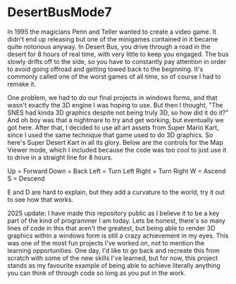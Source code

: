 # DesertBusMode7

In 1995 the magicians Penn and Teller wanted to create a video game. It didn't end up releasing but one of the minigames contained
in it became quite notorious anyway. In Desert Bus, you drive through a road in the desert for 8 hours of real time, with very little
to keep you engaged. The bus slowly drifts off to the side, so you have to constantly pay attention in order to avoid going offroad
and getting towed back to the beginning. It's commonly called one of the worst games of all time, so of course I had to remake it.

One problem, we had to do our final projects in windows forms, and that wasn't exactly the 3D engine I was hoping to use. But then I thought,
"The SNES had kinda 3D graphics despite not being truly 3D, so how did it do it?" And oh boy was that a nightmare to try and get working, but
eventually we got here. After that, I decided to use all art assets from Super Mario Kart, since I used the same technique that game used to
do 3D graphics. So here's Super Desert Kart in all its glory. Below are the controls for the Map Viewer mode, which I included because the
code was too cool to just use it to drive in a straight line for 8 hours.

Up = Forward
Down = Back
Left = Turn Left
Right = Turn Right
W = Ascend
S = Descend

E and D are hard to explain, but they add a curvature to the world, try it out to see how that works.

2025 update:
I have made this repository public as I believe it to be a key part of the kind of programmer I am today. Lets be honest, there's so many lines of code in this that aren't the greatest,
but being able to render 3D graphics within a windows form is still a crazy achievement in my eyes. This was one of the most fun projects I've worked on, not to mention the learning opportunities. One day, I'd like to go back and recreate this from scratch with some of the new skills I've learned, but for now, this project stands as my favourite example of being able to achieve literally anything you can think of through code so long as you put in the work.
